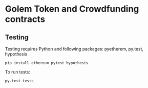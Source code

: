 # Golem Token and Crowdfunding contracts

## Testing

Testing requires Python and following packages: pyetherem, py.test, hypothesis

    pip install ethereum pytest hypothesis
    
To run tests:

    py.test tests
